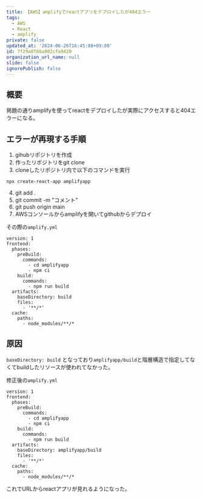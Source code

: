 ```yaml
---
title: 【AWS】amplifyでreactアプリをデプロイしたが404エラー
tags:
  - AWS
  - React
  - amplify
private: false
updated_at: '2024-06-26T16:45:08+09:00'
id: 7f29a0f66a002cfa9420
organization_url_name: null
slide: false
ignorePublish: false
---
```

## 概要
掲題の通りamplifyを使ってreactをデプロイしたが実際にアクセスすると404エラーになる。

## エラーが再現する手順
1. gihubリポジトリを作成
2. 作ったリポジトリをgit clone
3. cloneしたリポジトリ内で以下のコマンドを実行
```
npx create-react-app amplifyapp
```
4. git add .
5. git commit -m "コメント"
6. git push origin main
7. AWSコンソールからamplifyを開いてgithubからデプロイ

その際の`amplify.yml`

```
version: 1
frontend:
  phases:
    preBuild:
      commands:
        - cd amplifyapp
        - npm ci
    build:
      commands:
        - npm run build
  artifacts:
    baseDirectory: build
    files:
      - '**/*'
  cache:
    paths:
      - node_modules/**/*
```

## 原因
`baseDirectory: build` となっており`amplifyapp/build`と階層構造で指定してなくてbuildしたリソースが使われてなかった。

修正後の`amplify.yml`
```
version: 1
frontend:
  phases:
    preBuild:
      commands:
        - cd amplifyapp
        - npm ci
    build:
      commands:
        - npm run build
  artifacts:
    baseDirectory: amplifyapp/build
    files:
      - '**/*'
  cache:
    paths:
      - node_modules/**/*
```

これでURLからreactアプリが見れるようになった。
